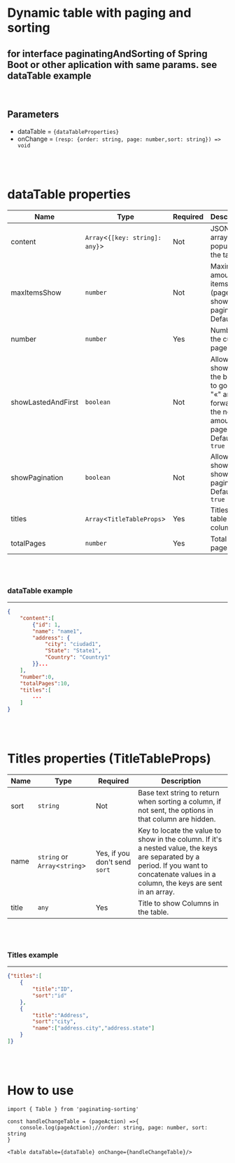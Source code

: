 
# Dynamic table with paging and sorting

## for interface paginatingAndSorting of Spring Boot or other aplication with same params.  **see dataTable example**
<br/>

## Parameters

- dataTable = ```{dataTableProperties}```
- onChange =  ```(resp: {order: string, page: number,sort: string}) => void```
    
<br/><br/>

# dataTable properties

| Name               | Type                        | Required  | Description                                                                |
| ------------------ | --------------------------- | --------- | -------------------------------------------------------------------------- |
| content            | `Array`<`{[key: string]: any}`> | Not    | JSONs array to populate the table.                                         |
| maxItemsShow       | `number`                    | Not        | Maximum amount of items (pages) to show in the pagination. Default ```3```.|
| number             | `number`                    | Yes        | Number of the current page                                                 |
| showLastedAndFirst | `boolean`                   | Not        | Allows to show or not the buttons to go back "«" and forward "»" the next `X` amount of pages. Default ```true``` |
| showPagination     | `boolean`                   | Not       | Allows to show or not show pagination. Default ```true```                  |
| titles             | `Array`<`TitleTableProps`>  | Yes       | Titles for table columns.                                                  |
| totalPages         | `number`                    | Yes       | Total pages.                                                               |


<br/><br/>

### dataTable example
<hr/>

```json
{
    "content":[
        {"id": 1,
        "name": "name1",
        "address": {
            "city": "ciudad1",
            "State": "State1",
            "Country": "Country1"
        }}...
    ],
    "number":0,
    "totalPages":10,
    "titles":[
        ...
    ]
}
```
<br/><br/>

# Titles properties (TitleTableProps)
| Name  | Type                      | Required                           | Description                     |
| ----- | ------------------------- | ----------------------------------- | ------------------------------- |
| sort  | `string`                  | Not                                  | Base text string to return when sorting a column, if not sent, the options in that column are hidden.   |
| name  | `string` or `Array`<`string`> | Yes, if you don't send  `sort` | Key to locate the value to show in the column. If it's a nested value, the keys are separated by a period. If you want to concatenate values in a column, the keys are sent in an array. |
| title | `any`                    | Yes                                 | Title to show Columns in the table.     |

<br/><br/>

### Titles example

<hr/>

```json
{"titles":[
    {
        "title":"ID",
        "sort":"id"
    },
    {
        "title":"Address",
        "sort":"city",
        "name":["address.city","address.state"]
    }
]}
```

<br/><br/>

# How to use

```
import { Table } from 'paginating-sorting'
```
```
const handleChangeTable = (pageAction) =>{
	console.log(pageAction);//order: string, page: number, sort: string
}
```
```
<Table dataTable={dataTable} onChange={handleChangeTable}/>
```
